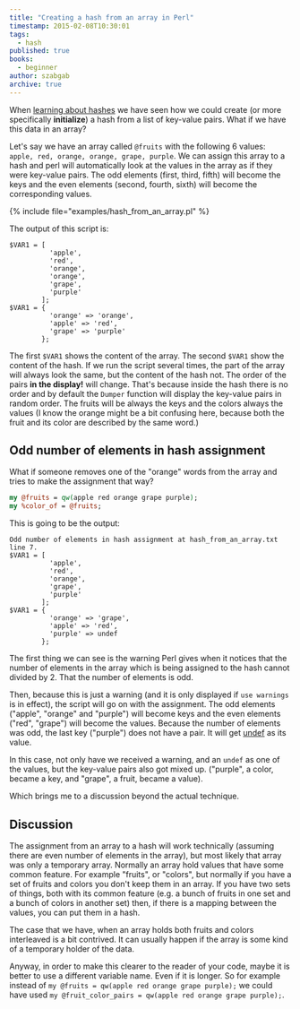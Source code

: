 ```yaml
---
title: "Creating a hash from an array in Perl"
timestamp: 2015-02-08T10:30:01
tags:
  - hash
published: true
books:
  - beginner
author: szabgab
archive: true
---
```



When [learning about hashes](https://perlmaven.com/perl-hashes) we have seen how we could create (or more specifically **initialize**)
a hash from a list of key-value pairs. What if we have this data in an array?


Let's say we have an array called `@fruits` with the following 6 values: `apple, red, orange, orange, grape, purple`.
We can assign this array to a hash and perl will automatically look at the values in the array as if they were key-value pairs.
The odd elements (first, third, fifth) will become the keys and the even elements (second, fourth, sixth) will become the corresponding values.

{% include file="examples/hash_from_an_array.pl" %}

The output of this script is:

```
$VAR1 = [
          'apple',
          'red',
          'orange',
          'orange',
          'grape',
          'purple'
        ];
$VAR1 = {
          'orange' => 'orange',
          'apple' => 'red',
          'grape' => 'purple'
        };
```

The first `$VAR1` shows the content of the array. The second `$VAR1` show the content of the
hash. If we run the script several times, the part of the array will always look the same, but the content of the
hash not. The order of the pairs **in the display!** will change. That's because inside the hash there is no
order and by default the `Dumper` function will display the key-value pairs in random order.
The fruits will be always the keys and the colors always the values
(I know the orange might be a bit confusing here, because both the fruit and its color are described by the same word.)


## Odd number of elements in hash assignment

What if someone removes one of the "orange" words from the array and tries to make the assignment that way?

```perl
my @fruits = qw(apple red orange grape purple);
my %color_of = @fruits;
```

This is going to be the output:

```
Odd number of elements in hash assignment at hash_from_an_array.txt line 7.
$VAR1 = [
          'apple',
          'red',
          'orange',
          'grape',
          'purple'
        ];
$VAR1 = {
          'orange' => 'grape',
          'apple' => 'red',
          'purple' => undef
        };
```

The first thing we can see is the warning Perl gives when it notices that the number of elements in the array which
is being assigned to the hash cannot divided by 2. That the number of elements is odd.

Then, because this is just a warning (and it is only displayed if `use warnings` is in effect),
the script will go on with the assignment. The odd elements ("apple", "orange" and "purple") will become
keys and the even elements ("red", "grape") will become the values. Because the number of elements was odd, the last key
("purple") does not have a pair. It will get [undef](/undef-and-defined-in-perl) as its value.


In this case, not only have we received a warning, and an `undef` as one of the values, but the key-value pairs also got mixed up.
("purple", a color, became a key, and "grape", a fruit, became a value).

Which brings me to a discussion beyond the actual technique.

## Discussion

The assignment from an array to a hash will work technically (assuming there are even number of elements in the array), but
most likely that array was only a temporary array.
Normally an array hold values that have some common feature. For example "fruits", or "colors", but normally if you have a set of
fruits and colors you don't keep them in an array. If you have two sets of things, both with its common feature
(e.g. a bunch of fruits in one set and a bunch of colors in another set) then, if there is a mapping between the values, you can
put them in a hash.

The case that we have, when an array holds both fruits and colors interleaved is a bit contrived. It can usually happen
if the array is some kind of a temporary holder of the data.

Anyway, in order to make this clearer to the reader of your code, maybe it is better to use a different variable name. Even if it is longer.
So for example instead of `my @fruits = qw(apple red orange grape purple);` we could have used
`my @fruit_color_pairs = qw(apple red orange grape purple);`.


